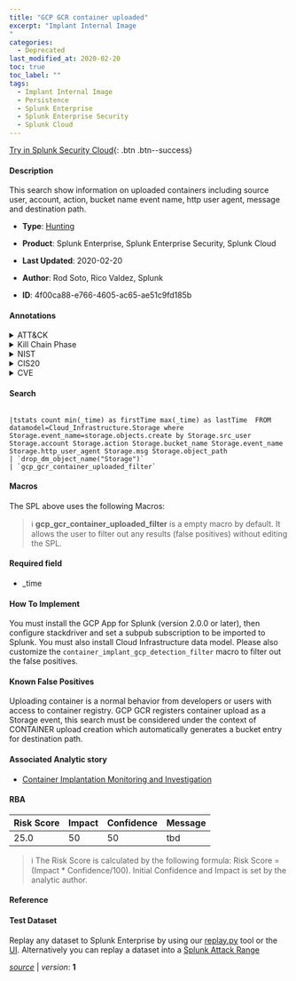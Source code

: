 ```yaml
---
title: "GCP GCR container uploaded"
excerpt: "Implant Internal Image
"
categories:
  - Deprecated
last_modified_at: 2020-02-20
toc: true
toc_label: ""
tags:
  - Implant Internal Image
  - Persistence
  - Splunk Enterprise
  - Splunk Enterprise Security
  - Splunk Cloud
---
```




[Try in Splunk Security Cloud](https://www.splunk.com/en_us/products/cyber-security.html){: .btn .btn--success}

#### Description

This search show information on uploaded containers including source user, account, action, bucket name event name, http user agent, message and destination path.

- **Type**: [Hunting](https://github.com/splunk/security_content/wiki/Detection-Analytic-Types)
- **Product**: Splunk Enterprise, Splunk Enterprise Security, Splunk Cloud

- **Last Updated**: 2020-02-20
- **Author**: Rod Soto, Rico Valdez, Splunk
- **ID**: 4f00ca88-e766-4605-ac65-ae51c9fd185b


#### Annotations

<details>
  <summary>ATT&CK</summary>

<div markdown="1">


| ID             | Technique        |  Tactic             |
| -------------- | ---------------- |-------------------- |
| [T1525](https://attack.mitre.org/techniques/T1525/) | Implant Internal Image | Persistence |

</div>
</details>


<details>
  <summary>Kill Chain Phase</summary>

<div markdown="1">

* Exploitation


</div>
</details>


<details>
  <summary>NIST</summary>

<div markdown="1">



</div>
</details>

<details>
  <summary>CIS20</summary>

<div markdown="1">



</div>
</details>

<details>
  <summary>CVE</summary>

<div markdown="1">


</div>
</details>

#### Search 

```

|tstats count min(_time) as firstTime max(_time) as lastTime  FROM datamodel=Cloud_Infrastructure.Storage where Storage.event_name=storage.objects.create by Storage.src_user Storage.account Storage.action Storage.bucket_name Storage.event_name Storage.http_user_agent Storage.msg Storage.object_path 
| `drop_dm_object_name("Storage")`  
| `gcp_gcr_container_uploaded_filter` 
```

#### Macros
The SPL above uses the following Macros:

> :information_source:
> **gcp_gcr_container_uploaded_filter** is a empty macro by default. It allows the user to filter out any results (false positives) without editing the SPL.

#### Required field
* _time


#### How To Implement
You must install the GCP App for Splunk (version 2.0.0 or later), then configure stackdriver and set a subpub subscription to be imported to Splunk. You must also install Cloud Infrastructure data model. Please also customize the `container_implant_gcp_detection_filter` macro to filter out the false positives.

#### Known False Positives
Uploading container is a normal behavior from developers or users with access to container registry. GCP GCR registers container upload as a Storage event, this search must be considered under the context of CONTAINER upload creation which automatically generates a bucket entry for destination path.

#### Associated Analytic story
* [Container Implantation Monitoring and Investigation](/stories/container_implantation_monitoring_and_investigation)




#### RBA

| Risk Score  | Impact      | Confidence   | Message      |
| ----------- | ----------- |--------------|--------------|
| 25.0 | 50 | 50 | tbd |


> :information_source:
> The Risk Score is calculated by the following formula: Risk Score = (Impact * Confidence/100). Initial Confidence and Impact is set by the analytic author. 

#### Reference


#### Test Dataset
Replay any dataset to Splunk Enterprise by using our [replay.py](https://github.com/splunk/attack_data#using-replaypy) tool or the [UI](https://github.com/splunk/attack_data#using-ui).
Alternatively you can replay a dataset into a [Splunk Attack Range](https://github.com/splunk/attack_range#replay-dumps-into-attack-range-splunk-server)



[*source*](https://github.com/splunk/security_content/tree/develop/detections/deprecated/gcp_gcr_container_uploaded.yml) \| *version*: **1**